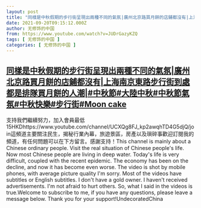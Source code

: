 ```yaml
---
layout: post
title: "同樣是中秋假期的步行街呈現出兩種不同的氣氛|廣州北京路買月餅的店鋪都沒有|上海南京東路步行街到處都是排隊買月餅的人潮|#中秋節#大陸中秋#中秋節氣氛#中秋快樂#步行街#Moon cake"
date: 2021-09-20T09:15:12.000Z
author: 无修饰的中国
from: https://www.youtube.com/watch?v=JUDrGazyKZQ
tags: [ 无修饰的中国 ]
categories: [ 无修饰的中国 ]
---
```

<!--1632129312000-->
[同樣是中秋假期的步行街呈現出兩種不同的氣氛|廣州北京路買月餅的店鋪都沒有|上海南京東路步行街到處都是排隊買月餅的人潮|#中秋節#大陸中秋#中秋節氣氛#中秋快樂#步行街#Moon cake](https://www.youtube.com/watch?v=JUDrGazyKZQ)
------

<div>
支持我們繼續努力，加入會員最低15HKDhttps://www.youtube.com/channel/UCXQg8FJ_kp2awqhTD4G5djQ/join這頻道主要關注民生，揭秘行業內幕，旅遊景區，房產以及瑣碎事歡迎訂閱我的頻道，有任何問題可以在下方留言。感謝支持！This channel is mainly about a Chinese ordinary people. Visit the real situation of Chinese people's life. Now most Chinese people are living in deep water. Today's life is very difficult, coupled with the recent epidemic. The economy has been on the decline, and now it has become even worse. The video is shot by mobile phones, with average picture quality I'm sorry. Most of the videos have subtitles or English subtitles. I don't have a gold owner. I haven't received advertisements. I'm not afraid to hurt others. So, what I said in the videos is true.Welcome to subscribe to me, if you have any questions, please leave a message below. Thank you for your support!UndecoratedChina
</div>
